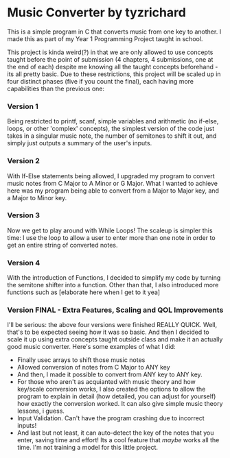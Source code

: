 # Music Converter by tyzrichard
This is a simple program in C that converts music from one key to another. I made this as part of my Year 1 Programming Project taught in school.

This project is kinda weird(?) in that we are only allowed to use concepts taught before the point of submission (4 chapters, 4 submissions, one at the end of each) despite me knowing all the taught concepts beforehand - its all pretty basic. Due to these restrictions, this project will be scaled up in four distinct phases (five if you count the final), each having more capabilities than the previous one:

### Version 1
Being restricted to printf, scanf, simple variables and arithmetic (no if-else, loops, or other 'complex' concepts), the simplest version of the code just takes in a singular music note, the number of semitones to shift it out, and simply just outputs a summary of the user's inputs.

### Version 2
With If-Else statements being allowed, I upgraded my program to convert music notes from C Major to A Minor or G Major. What I wanted to achieve here was my program being able to convert from a Major to Major key, and a Major to Minor key.

### Version 3
Now we get to play around with While Loops! The scaleup is simpler this time: I use the loop to allow a user to enter more than one note in order to get an entire string of converted notes.

### Version 4
With the introduction of Functions, I decided to simplify my code by turning the semitone shifter into a function. Other than that, I also introduced more functions such as [elaborate here when I get to it yea]

### Version FINAL - Extra Features, Scaling and QOL Improvements
I'll be serious: the above four versions were finished REALLY QUICK. Well, that's to be expected seeing how it was so basic.
And then I decided to scale it up using extra concepts taught outside class and make it an actually good music converter. Here's some examples of what I did:
- Finally usec arrays to shift those music notes
- Allowed conversion of notes from C Major to ANY key
- And then, I made it possible to convert from ANY key to ANY key.
- For those who aren't as acquianted with music theory and how key/scale conversion works, I also created the options to allow the program to explain in detail (how detailed, you can adjust for yourself) how exactly the conversion worked. It can also give simple music theory lessons, i guess.
- Input Validation. Can't have the program crashing due to incorrect inputs!
- And last but not least, it can auto-detect the key of the notes that you enter, saving time and effort! Its a cool feature that _maybe_ works all the time. I'm not training a model for this little project.

